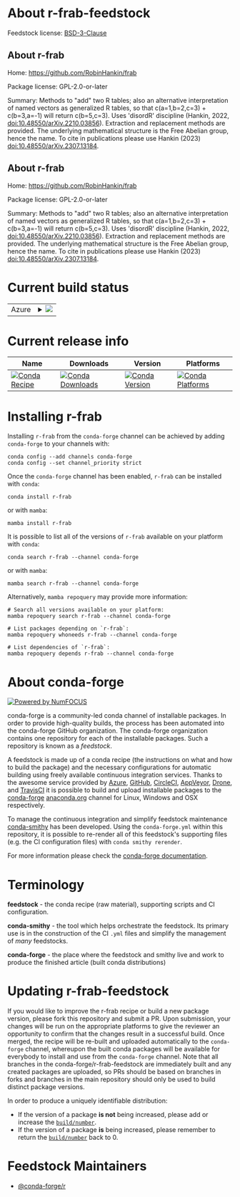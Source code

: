About r-frab-feedstock
======================

Feedstock license: [BSD-3-Clause](https://github.com/conda-forge/r-frab-feedstock/blob/main/LICENSE.txt)


About r-frab
------------

Home: https://github.com/RobinHankin/frab

Package license: GPL-2.0-or-later

Summary: Methods to "add" two R tables; also an alternative interpretation of named vectors as generalized R tables, so that c(a=1,b=2,c=3) + c(b=3,a=-1) will return c(b=5,c=3).  Uses 'disordR' discipline (Hankin, 2022, <doi:10.48550/arXiv.2210.03856>).  Extraction and replacement methods are provided.  The underlying mathematical structure is the Free Abelian group, hence the name.  To cite in publications please use Hankin (2023) <doi:10.48550/arXiv.2307.13184>.

About r-frab
------------

Home: https://github.com/RobinHankin/frab

Package license: GPL-2.0-or-later

Summary: Methods to "add" two R tables; also an alternative interpretation of named vectors as generalized R tables, so that c(a=1,b=2,c=3) + c(b=3,a=-1) will return c(b=5,c=3).  Uses 'disordR' discipline (Hankin, 2022, <doi:10.48550/arXiv.2210.03856>).  Extraction and replacement methods are provided.  The underlying mathematical structure is the Free Abelian group, hence the name.  To cite in publications please use Hankin (2023) <doi:10.48550/arXiv.2307.13184>.

Current build status
====================


<table>
    
  <tr>
    <td>Azure</td>
    <td>
      <details>
        <summary>
          <a href="https://dev.azure.com/conda-forge/feedstock-builds/_build/latest?definitionId=24569&branchName=main">
            <img src="https://dev.azure.com/conda-forge/feedstock-builds/_apis/build/status/r-frab-feedstock?branchName=main">
          </a>
        </summary>
        <table>
          <thead><tr><th>Variant</th><th>Status</th></tr></thead>
          <tbody><tr>
              <td>linux_64_r_base4.3</td>
              <td>
                <a href="https://dev.azure.com/conda-forge/feedstock-builds/_build/latest?definitionId=24569&branchName=main">
                  <img src="https://dev.azure.com/conda-forge/feedstock-builds/_apis/build/status/r-frab-feedstock?branchName=main&jobName=linux&configuration=linux%20linux_64_r_base4.3" alt="variant">
                </a>
              </td>
            </tr><tr>
              <td>linux_64_r_base4.4</td>
              <td>
                <a href="https://dev.azure.com/conda-forge/feedstock-builds/_build/latest?definitionId=24569&branchName=main">
                  <img src="https://dev.azure.com/conda-forge/feedstock-builds/_apis/build/status/r-frab-feedstock?branchName=main&jobName=linux&configuration=linux%20linux_64_r_base4.4" alt="variant">
                </a>
              </td>
            </tr><tr>
              <td>osx_64_r_base4.3</td>
              <td>
                <a href="https://dev.azure.com/conda-forge/feedstock-builds/_build/latest?definitionId=24569&branchName=main">
                  <img src="https://dev.azure.com/conda-forge/feedstock-builds/_apis/build/status/r-frab-feedstock?branchName=main&jobName=osx&configuration=osx%20osx_64_r_base4.3" alt="variant">
                </a>
              </td>
            </tr><tr>
              <td>osx_64_r_base4.4</td>
              <td>
                <a href="https://dev.azure.com/conda-forge/feedstock-builds/_build/latest?definitionId=24569&branchName=main">
                  <img src="https://dev.azure.com/conda-forge/feedstock-builds/_apis/build/status/r-frab-feedstock?branchName=main&jobName=osx&configuration=osx%20osx_64_r_base4.4" alt="variant">
                </a>
              </td>
            </tr><tr>
              <td>win_64_r_base4.3</td>
              <td>
                <a href="https://dev.azure.com/conda-forge/feedstock-builds/_build/latest?definitionId=24569&branchName=main">
                  <img src="https://dev.azure.com/conda-forge/feedstock-builds/_apis/build/status/r-frab-feedstock?branchName=main&jobName=win&configuration=win%20win_64_r_base4.3" alt="variant">
                </a>
              </td>
            </tr><tr>
              <td>win_64_r_base4.4</td>
              <td>
                <a href="https://dev.azure.com/conda-forge/feedstock-builds/_build/latest?definitionId=24569&branchName=main">
                  <img src="https://dev.azure.com/conda-forge/feedstock-builds/_apis/build/status/r-frab-feedstock?branchName=main&jobName=win&configuration=win%20win_64_r_base4.4" alt="variant">
                </a>
              </td>
            </tr>
          </tbody>
        </table>
      </details>
    </td>
  </tr>
</table>

Current release info
====================

| Name | Downloads | Version | Platforms |
| --- | --- | --- | --- |
| [![Conda Recipe](https://img.shields.io/badge/recipe-r--frab-green.svg)](https://anaconda.org/conda-forge/r-frab) | [![Conda Downloads](https://img.shields.io/conda/dn/conda-forge/r-frab.svg)](https://anaconda.org/conda-forge/r-frab) | [![Conda Version](https://img.shields.io/conda/vn/conda-forge/r-frab.svg)](https://anaconda.org/conda-forge/r-frab) | [![Conda Platforms](https://img.shields.io/conda/pn/conda-forge/r-frab.svg)](https://anaconda.org/conda-forge/r-frab) |

Installing r-frab
=================

Installing `r-frab` from the `conda-forge` channel can be achieved by adding `conda-forge` to your channels with:

```
conda config --add channels conda-forge
conda config --set channel_priority strict
```

Once the `conda-forge` channel has been enabled, `r-frab` can be installed with `conda`:

```
conda install r-frab
```

or with `mamba`:

```
mamba install r-frab
```

It is possible to list all of the versions of `r-frab` available on your platform with `conda`:

```
conda search r-frab --channel conda-forge
```

or with `mamba`:

```
mamba search r-frab --channel conda-forge
```

Alternatively, `mamba repoquery` may provide more information:

```
# Search all versions available on your platform:
mamba repoquery search r-frab --channel conda-forge

# List packages depending on `r-frab`:
mamba repoquery whoneeds r-frab --channel conda-forge

# List dependencies of `r-frab`:
mamba repoquery depends r-frab --channel conda-forge
```


About conda-forge
=================

[![Powered by
NumFOCUS](https://img.shields.io/badge/powered%20by-NumFOCUS-orange.svg?style=flat&colorA=E1523D&colorB=007D8A)](https://numfocus.org)

conda-forge is a community-led conda channel of installable packages.
In order to provide high-quality builds, the process has been automated into the
conda-forge GitHub organization. The conda-forge organization contains one repository
for each of the installable packages. Such a repository is known as a *feedstock*.

A feedstock is made up of a conda recipe (the instructions on what and how to build
the package) and the necessary configurations for automatic building using freely
available continuous integration services. Thanks to the awesome service provided by
[Azure](https://azure.microsoft.com/en-us/services/devops/), [GitHub](https://github.com/),
[CircleCI](https://circleci.com/), [AppVeyor](https://www.appveyor.com/),
[Drone](https://cloud.drone.io/welcome), and [TravisCI](https://travis-ci.com/)
it is possible to build and upload installable packages to the
[conda-forge](https://anaconda.org/conda-forge) [anaconda.org](https://anaconda.org/)
channel for Linux, Windows and OSX respectively.

To manage the continuous integration and simplify feedstock maintenance
[conda-smithy](https://github.com/conda-forge/conda-smithy) has been developed.
Using the ``conda-forge.yml`` within this repository, it is possible to re-render all of
this feedstock's supporting files (e.g. the CI configuration files) with ``conda smithy rerender``.

For more information please check the [conda-forge documentation](https://conda-forge.org/docs/).

Terminology
===========

**feedstock** - the conda recipe (raw material), supporting scripts and CI configuration.

**conda-smithy** - the tool which helps orchestrate the feedstock.
                   Its primary use is in the construction of the CI ``.yml`` files
                   and simplify the management of *many* feedstocks.

**conda-forge** - the place where the feedstock and smithy live and work to
                  produce the finished article (built conda distributions)


Updating r-frab-feedstock
=========================

If you would like to improve the r-frab recipe or build a new
package version, please fork this repository and submit a PR. Upon submission,
your changes will be run on the appropriate platforms to give the reviewer an
opportunity to confirm that the changes result in a successful build. Once
merged, the recipe will be re-built and uploaded automatically to the
`conda-forge` channel, whereupon the built conda packages will be available for
everybody to install and use from the `conda-forge` channel.
Note that all branches in the conda-forge/r-frab-feedstock are
immediately built and any created packages are uploaded, so PRs should be based
on branches in forks and branches in the main repository should only be used to
build distinct package versions.

In order to produce a uniquely identifiable distribution:
 * If the version of a package **is not** being increased, please add or increase
   the [``build/number``](https://docs.conda.io/projects/conda-build/en/latest/resources/define-metadata.html#build-number-and-string).
 * If the version of a package **is** being increased, please remember to return
   the [``build/number``](https://docs.conda.io/projects/conda-build/en/latest/resources/define-metadata.html#build-number-and-string)
   back to 0.

Feedstock Maintainers
=====================

* [@conda-forge/r](https://github.com/orgs/conda-forge/teams/r/)

